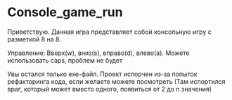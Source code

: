 # Console_game_run

Приветствую. Данная игра представляет собой консольную игру с разметкой 8 на 8.

Управление: Вверх(w), вниз(s), вправо(d), влево(a). Можете использовать caps, проблем не будет

Увы остался только exe-файл. Проект испорчен из-за попыток рефакторинга кода, если желаете можете посмотреть (Там испортился враг, который может вместо одного, появиться от 2 до n значения)
